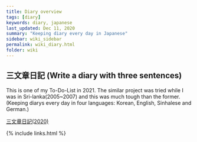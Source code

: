 ```yaml
---
title: Diary overview
tags: [diary]
keywords: diary, japanese
last_updated: Dec 11, 2020
summary: "Keeping diary every day in Japanese"
sidebar: wiki_sidebar
permalink: wiki_diary.html
folder: wiki
---
```


## 三文章日記 (Write a diary with three sentences)

This is one of my To-Do-List in 2021.
The similar project was tried while I was in Sri-lanka(2005~2007) and this was much tough than the former.
(Keeping diarys every day in four languages: Korean, English, Sinhalese and German.)

[三文章日記(2020)](japanese_diary)

{% include links.html %}